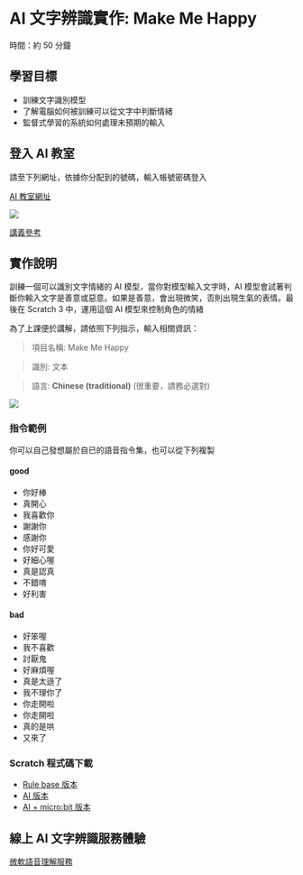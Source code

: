 # AI 文字辨識實作: Make Me Happy

時間：約 50 分鐘

## 學習目標

- 訓練文字識別模型
- 了解電腦如何被訓練可以從文字中判斷情緒
- 監督式學習的系統如何處理未預期的輸入

## 登入 AI 教室

請至下列網址，依據你分配到的號碼，輸入帳號密碼登入

[AI 教室網址](https://machinelearningforkids.co.uk/#!/login)

![](https://i.imgur.com/246zQQV.png)

[講義參考](https://docs.google.com/document/d/16ssKzdYqZx2pMcimj37IU8dZieNsowmyrh8mucKlj0s/edit?usp=sharing)

## 實作說明

訓練一個可以識別文字情緒的 AI 模型，當你對模型輸入文字時，AI 模型會試著判斷你輸入文字是善意或惡意。如果是善意，會出現微笑，否則出現生氣的表情。最後在 Scratch 3 中，運用這個 AI 模型來控制角色的情緒

為了上課便於講解，請依照下列指示，輸入相關資訊：

> 項目名稱: Make Me Happy

> 識別: 文本

> 語言: **Chinese (traditional)** (很重要，請務必選對)

![](https://i.imgur.com/bVJrp5j.png)

### 指令範例

你可以自己發想屬於自已的語音指令集，也可以從下列複製

#### good

- 你好棒
- 真開心
- 我喜歡你
- 謝謝你
- 感謝你
- 你好可愛
- 好細心喔
- 真是認真
- 不錯唷
- 好利害

#### bad

- 好笨喔
- 我不喜歡
- 討厭鬼
- 好麻煩喔
- 真是太遜了
- 我不理你了
- 你走開啦
- 你走開啦
- 真的是哄
- 又來了

### Scratch 程式碼下載

- [Rule base 版本](https://ai4kids-20190713.s3-ap-southeast-1.amazonaws.com/day2/makemehappy-1.sb3)
- [AI 版本](https://ai4kids-20190713.s3-ap-southeast-1.amazonaws.com/day2/MakeMeHappy-AI.sb3)
- [AI + micro:bit 版本](https://ai4kids-20190713.s3-ap-southeast-1.amazonaws.com/day2/MakeMeHappy-AI-microbit.sb3)

## 線上 AI 文字辨識服務體驗

[微軟語音理解服務](https://azure.microsoft.com/en-us/services/cognitive-services/language-understanding-intelligent-service/)
